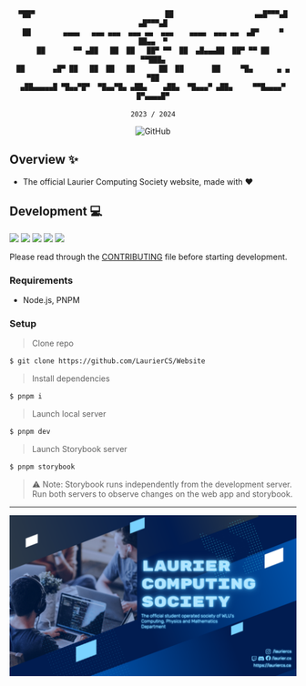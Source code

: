 <div align='center'>

  ```
▀██▀                                ██                    ▄▄█▀▀▀▄█  ▄█▀▀▀▄█
 ██        ▄▄▄▄   ▄▄▄ ▄▄▄  ▄▄▄ ▄▄  ▄▄▄    ▄▄▄▄  ▄▄▄ ▄▄  ▄█▀     ▀   ██▄▄  ▀
 ██       ▀▀ ▄██   ██  ██   ██▀ ▀▀  ██  ▄█▄▄▄██  ██▀ ▀▀ ██           ▀▀███▄
 ██       ▄█▀ ██   ██  ██   ██      ██  ██       ██     ▀█▄      ▄ ▄     ▀██
▄██▄▄▄▄▄█ ▀█▄▄▀█▀  ▀█▄▄▀█▄ ▄██▄    ▄██▄  ▀█▄▄▄▀ ▄██▄     ▀▀█▄▄▄▄▀  █▀▄▄▄▄█▀

2023 / 2024

  ```

![GitHub](https://img.shields.io/github/license/LaurierCS/Website?style=flat-square)

</div>

## Overview :sparkles:
- The official Laurier Computing Society website, made with :heart:

## Development :computer:
![](https://img.shields.io/badge/React-20232A?style=for-the-badge&logo=react&logoColor=61DAFB)
![](https://img.shields.io/badge/Typescript-323330?style=for-the-badge&logo=typescript&logoColor=3178C6)
![](https://img.shields.io/badge/JavaScript-323330?style=for-the-badge&logo=javascript&logoColor=F7DF1E)
![](https://img.shields.io/badge/HTML5-E34F26?style=for-the-badge&logo=html5&logoColor=white)
![](https://img.shields.io/badge/CSS3-1572B6?style=for-the-badge&logo=css3&logoColor=white)

Please read through the [CONTRIBUTING](/docs/CONTRIBUTING.md) file before starting development.

### Requirements
- Node.js, PNPM

### Setup
> Clone repo
```sh
$ git clone https://github.com/LaurierCS/Website
```
> Install dependencies
```sh
$ pnpm i
```
> Launch local server
```sh
$ pnpm dev
```

> Launch Storybook server
```sh
$ pnpm storybook
```

> ⚠️ Note: Storybook runs independently from the development server. Run both servers to observe changes on the web app and storybook.

<hr>
<img src="https://github.com/LaurierCS/.github/blob/main/profile/assets/lcs_banner.png?raw=true"> 

